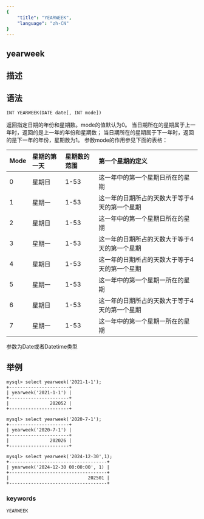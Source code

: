 ```yaml
---
{
    "title": "YEARWEEK",
    "language": "zh-CN"
}
---
```


## yearweek
## 描述
## 语法

`INT YEARWEEK(DATE date[, INT mode])`

返回指定日期的年份和星期数。mode的值默认为0。
当日期所在的星期属于上一年时，返回的是上一年的年份和星期数；
当日期所在的星期属于下一年时，返回的是下一年的年份，星期数为1。
参数mode的作用参见下面的表格：

|Mode |星期的第一天 |星期数的范围 |第一个星期的定义                             |
|:----|:------------|:------------|:--------------------------------------------|
|0    |星期日       |1-53         |这一年中的第一个星期日所在的星期             |
|1    |星期一       |1-53         |这一年的日期所占的天数大于等于4天的第一个星期|
|2    |星期日       |1-53         |这一年中的第一个星期日所在的星期             |
|3    |星期一       |1-53         |这一年的日期所占的天数大于等于4天的第一个星期|
|4    |星期日       |1-53         |这一年的日期所占的天数大于等于4天的第一个星期|
|5    |星期一       |1-53         |这一年中的第一个星期一所在的星期             |
|6    |星期日       |1-53         |这一年的日期所占的天数大于等于4天的第一个星期|
|7    |星期一       |1-53         |这一年中的第一个星期一所在的星期             |

参数为Date或者Datetime类型

## 举例

```
mysql> select yearweek('2021-1-1');
+----------------------+
| yearweek('2021-1-1') |
+----------------------+
|               202052 |
+----------------------+
```
```
mysql> select yearweek('2020-7-1');
+----------------------+
| yearweek('2020-7-1') |
+----------------------+
|               202026 |
+----------------------+
```
```
mysql> select yearweek('2024-12-30',1);
+------------------------------------+
| yearweek('2024-12-30 00:00:00', 1) |
+------------------------------------+
|                             202501 |
+------------------------------------+
```

### keywords

    YEARWEEK
